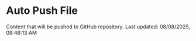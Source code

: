 # Auto Push File

Content that will be pushed to GitHub repository.
Last updated: 08/08/2025, 09:46:13 AM